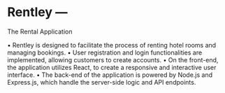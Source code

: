 # Rentley —

The Rental Application

• Rentley is designed to facilitate the process of renting hotel rooms and managing bookings.
• User registration and login functionalities are implemented, allowing customers to create accounts.
• On the front-end, the application utilizes React, to create a responsive and interactive user interface.
• The back-end of the application is powered by Node.js and Express.js, which handle the server-side logic and API endpoints.
